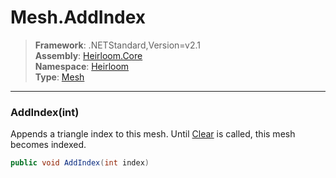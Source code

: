 # Mesh.AddIndex

> **Framework**: .NETStandard,Version=v2.1  
> **Assembly**: [Heirloom.Core][0]  
> **Namespace**: [Heirloom][0]  
> **Type**: [Mesh][1]

--------------------------------------------------------------------------------

### AddIndex(int)

Appends a triangle index to this mesh. Until [Clear][2] is called, this mesh becomes indexed.

```cs
public void AddIndex(int index)
```

[0]: ../Heirloom.Core.md
[1]: Heirloom.Mesh.md
[2]: Heirloom.Mesh.Clear.md
